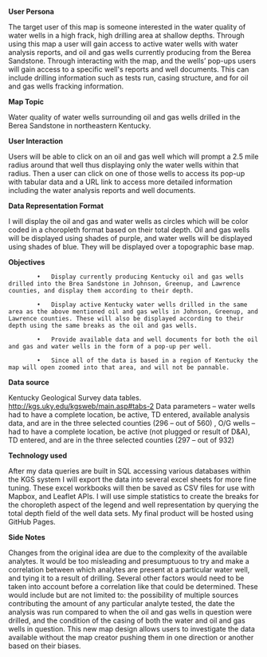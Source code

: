 <b>User Persona</b>

The target user of this map is someone interested in the water quality of water wells in a high frack, high drilling area at shallow depths. Through using this map a user will gain access to active water wells with water analysis reports, and oil and gas wells currently producing from the Berea Sandstone. Through interacting with the map, and the wells’ pop-ups users will gain access to a specific well's reports and well documents. This can include drilling information such as tests run, casing structure, and for oil and gas wells fracking information. 

<b>Map Topic</b>

Water quality of water wells surrounding oil and gas wells drilled in the Berea Sandstone in northeastern Kentucky. 

<b>User Interaction</b>

Users will be able to click on an oil and gas well which will prompt a 2.5 mile radius around that well thus displaying only the water wells within that radius. Then a user can click on one of those wells to access its pop-up with tabular data and a URL link to access more detailed information including the water analysis reports and well documents. 

<b>Data Representation Format</b>

I will display the oil and gas and water wells as circles which will be color coded in a choropleth format based on their total depth. Oil and gas wells will be displayed using shades of purple, and water wells will be displayed using shades of blue. They will be displayed over a topographic base map. 

<b>Objectives</b> 

            •	Display currently producing Kentucky oil and gas wells drilled into the Brea Sandstone in Johnson, Greenup, and Lawrence counties, and display them according to their depth.

            •	Display active Kentucky water wells drilled in the same area as the above mentioned oil and gas wells in Johnson, Greenup, and Lawrence counties. These will also be displayed according to their depth using the same breaks as the oil and gas wells. 

            •	Provide available data and well documents for both the oil and gas and water wells in the form of a pop-up per well.

            •	Since all of the data is based in a region of Kentucky the map will open zoomed into that area, and will not be pannable. 

<b>Data source</b>

Kentucky Geological Survey data tables. http://kgs.uky.edu/kgsweb/main.asp#tabs-2
Data parameters – water wells had to have a complete location, be active, TD entered, available analysis data, and are in the three selected counties (296 – out of 560) , O/G wells – had to have a complete location, be active (not plugged or result of D&A), TD entered,  and are in the three selected counties (297 – out of 932)

<b>Technology used</b>

After my data queries are built in SQL accessing various databases within the KGS system I will export the data into several excel sheets for more fine tuning. These excel workbooks will then be saved as CSV files for use with Mapbox, and Leaflet APIs. I will use simple statistics to create the breaks for the choropleth aspect of the legend and well representation by querying the total depth field of the well data sets. My final product will be hosted using GitHub Pages.

<b>Side Notes</b>

Changes from the original idea are due to the complexity of the available analytes. It would be too misleading and presumptuous to try and make a correlation between which analytes are present at a particular water well, and tying it to a result of drilling. Several other factors would need to be taken into account before a correlation like that could be determined. These would include but are not limited to: the possibility of multiple sources contributing the amount of any particular analyte tested, the date the analysis was run compared to when the oil and gas wells in question were drilled, and the condition of the casing of both the water and oil and gas wells in question. This new map design allows users to investigate the data available without the map creator pushing them in one direction or another based on their biases. 
